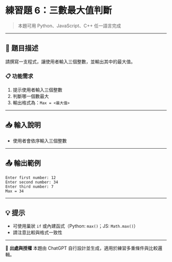 # 練習題 6：三數最大值判斷

> 本題可用 Python、JavaScript、C++ 任一語言完成

---

## 📘 題目描述

請撰寫一支程式，讓使用者輸入三個整數，並輸出其中的最大值。

### 📋 功能需求

1. 提示使用者輸入三個整數
2. 判斷哪一個數最大
3. 輸出格式為：`Max = <最大值>`

---

## 📥 輸入說明

* 使用者會依序輸入三個整數

---

## 📤 輸出範例

```
Enter first number: 12
Enter second number: 34
Enter third number: 7
Max = 34
```

---

## 💡 提示

* 可使用巢狀 `if` 或內建函式（Python: `max()`；JS: `Math.max()`）
* 請注意比較與格式一致性

---

📎 **出處與授權**
本題由 ChatGPT 自行設計並生成，適用於練習多重條件與比較邏輯。
